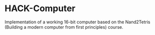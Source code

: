 # HACK-Computer
Implementation of a working 16-bit computer based on the Nand2Tetris (Building a modern computer from first principles) course.
